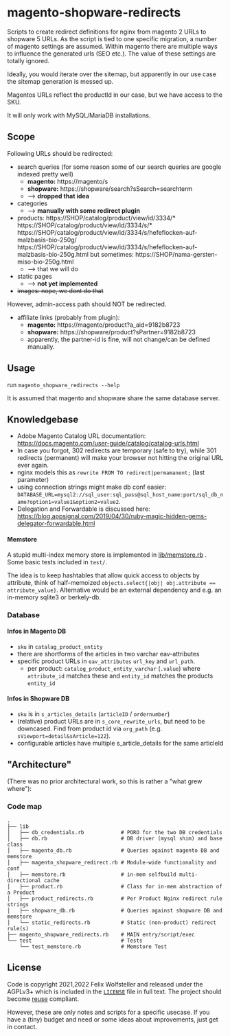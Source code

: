 <!--
SPDX-FileCopyrightText: 2020 Felix Wolfsteller
SPDX-License-Identifier: AGPL-3.0-or-later
-->
# magento-shopware-redirects

Scripts to create redirect definitions for nginx from magento 2 URLs to
shopware 5 URLs.
As the script is tied to one specific migration, a number of magento settings
are assumed. Within magento there are multiple ways to influence the generated
urls (SEO etc.). The value of these settings are totally ignored.

Ideally, you would iterate over the sitemap, but apparently in our use case the
sitemap generation is messed up.

Magentos URLs reflect the productId in our case, but we have access to the SKU.

It will only work with MySQL/MariaDB installations.

## Scope

Following URLs should be redirected:

  * search queries (for some reason some of our search queries are google indexed pretty well)
    * __magento:__  https://magento/s
    * __shopware:__ https://shopware/search?sSearch=searchterm
    * --> **dropped that idea**
  * categories
    * --> **manually with some redirect plugin**
  * products:
    https://SHOP/catalog/product/view/id/3334/*
    https://SHOP/catalog/product/view/id/3334/s/*
    https://SHOP/catalog/product/view/id/3334/s/hefeflocken-auf-malzbasis-bio-250g/
    https://SHOP/catalog/product/view/id/3334/s/hefeflocken-auf-malzbasis-bio-250g.html
    but sometimes:
    https://SHOP/nama-gersten-miso-bio-250g.html
    * --> that we will do
  * static pages
    * --> **not yet implemented**
  * ~~images: nope, we dont do that~~

However, admin-access path should NOT be redirected.

  * affiliate links (probably from plugin):
    * __magento:__  https://magento/product?a_aid=9182b8723
    * __shopware:__ https://shopware/product?sPartner=9182b8723
    * apparently, the partner-id is fine, will not change/can be defined
      manually.

## Usage

run `magento_shopware_redirects --help`

It is assumed that magento and shopware share the same database server.

## Knowledgebase

  * Adobe Magento Catalog URL documentation: https://docs.magento.com/user-guide/catalog/catalog-urls.html
  * In case you forgot, 302 redirects are temporary (safe to try), while 301
    redirects (permanent) will make your browser not hitting the original URL
    ever again.
  * nginx models this as `rewrite FROM TO redirect|permamanent;` (last parameter)
  * using connection strings might make db conf easier: `DATABASE_URL=mysql2://sql_user:sql_pass@sql_host_name:port/sql_db_name?option1=value1&option2=value2`.
  * Delegation and Forwardable is discussed here: https://blog.appsignal.com/2019/04/30/ruby-magic-hidden-gems-delegator-forwardable.html

#### Memstore

A stupid multi-index memory store is implemented in
[lib/memstore.rb](lib/memstore.rb) .
Some basic tests included in `test/`.

The idea is to keep hashtables that allow quick access to objects by attribute,
think of half-memoized `objects.select{|obj| obj.attribute == attribute_value}`.
Alternative would be an external dependency and e.g. an in-memory sqlite3 or
berkely-db.


### Database

#### Infos in Magento DB

  * `sku` in `catalag_product_entity`
  * there are shortforms of the articles in two varchar eav-attributes
  * specific product URLs in `eav_attributes` `url_key` and `url_path`.
    * per product: `catalog_product_entity_varchar` (`.value`) where
      `attribute_id` matches these and `entity_id` matches the products
`entity_id`

#### Infos in Shopware DB

  * `sku` is in `s_articles_details` (`articleID` / `ordernumber`)
  * (relative) product URLs are in `s_core_rewrite_urls`, but need to be
    downcased. Find from product id via `org_path` (e.g. `sViewport=detail&sArticle=122`).
  * configurable articles have multiple s_article_details for the same articleId

## "Architecture"
(There was no prior architectural work, so this is rather a "what grew where"):


### Code map

```
.
├── lib
│   ├── db_credentials.rb            # PORO for the two DB credentials
│   ├── db.rb                        # DB driver (mysql shim) and base class
│   ├── magento_db.rb                # Queries against magento DB and memstore
│   ├── magento_shopware_redirect.rb # Module-wide functionality and conf
│   ├── memstore.rb                  # in-mem selfbuild multi-directional cache
│   ├── product.rb                   # Class for in-mem abstraction of a Product
│   ├── product_redirects.rb         # Per Product Nginx redirect rule strings
│   ├── shopware_db.rb               # Queries against shopware DB and memstore
│   └── static_redirects.rb          # Static (non-product) redirect rule(s)
├── magento_shopware_redirects.rb    # MAIN entry/script/exec
└── test                             # Tests
    └── test_memstore.rb             # Memstore Test
```

## License

Code is copyright 2021,2022 Felix Wolfsteller and released under the AGPLv3+ which is
included in the [`LICENSE`](LICENSE) file in full text. The project should
become [reuse](https://reuse.software) compliant.

However, these are only notes and scripts for a specific usecase. If you have a
(tiny) budget and need or some ideas about improvements, just get in contact.
